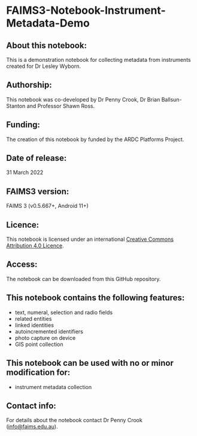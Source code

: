 # FAIMS3-Notebook-Instrument-Metadata-Demo

## About this notebook:
This is a demonstration notebook for collecting metadata from instruments created for Dr Lesley Wyborn.

## Authorship:
This notebook was co-developed by Dr Penny Crook, Dr Brian Ballsun-Stanton and Professor Shawn Ross.

## Funding:
The creation of this notebook by funded by the ARDC Platforms Project.

## Date of release:
31 March 2022
  
## FAIMS3 version:
FAIMS 3 (v0.5.667+, Android 11+) 

## Licence:
This notebook is licensed under an international [Creative Commons Attribution 4.0 Licence](https://creativecommons.org/licenses/by/4.0/legalcode).

## Access:
The notebook can be downloaded from this GitHub repository. 

## This notebook contains the following features:
* text, numeral, selection and radio fields
* related entities
* linked identities
* autoincremented identifiers
* photo capture on device
* GIS point collection
 
## This notebook can be used with no or minor modification for:
* instrument metadata collection
 
## Contact info:
For details about the notebook contact Dr Penny Crook (info@faims.edu.au).
